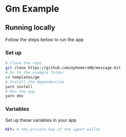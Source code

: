 # Gm Example

## Running locally

Follow the steps below to run the app

### Set up

```bash [cmd]
# Clone the repo
git clone https://github.com/ephemeraHQ/message-kit
# Go to the example folder
cd templates/gm
# Install the dependencies
yarn install
# Run the app
yarn dev
```

### Variables

Set up these variables in your app

```bash [cmd]
KEY= # the private key of the agent wallet
```
